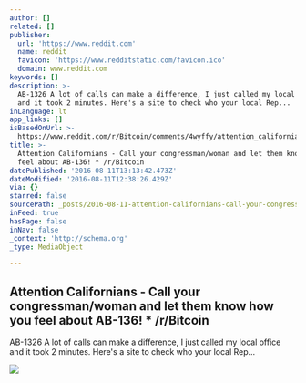 ```yaml
---
author: []
related: []
publisher:
  url: 'https://www.reddit.com'
  name: reddit
  favicon: 'https://www.redditstatic.com/favicon.ico'
  domain: www.reddit.com
keywords: []
description: >-
  AB-1326 A lot of calls can make a difference, I just called my local office
  and it took 2 minutes. Here's a site to check who your local Rep...
inLanguage: lt
app_links: []
isBasedOnUrl: >-
  https://www.reddit.com/r/Bitcoin/comments/4wyffy/attention_californians_call_your_congressmanwoman/
title: >-
  Attention Californians - Call your congressman/woman and let them know how you
  feel about AB-136! * /r/Bitcoin
datePublished: '2016-08-11T13:13:42.473Z'
dateModified: '2016-08-11T12:38:26.429Z'
via: {}
starred: false
sourcePath: _posts/2016-08-11-attention-californians-call-your-congressmanwoman-and-let.md
inFeed: true
hasPage: false
inNav: false
_context: 'http://schema.org'
_type: MediaObject

---
```

<article style=""><h1>Attention Californians - Call your congressman/woman and let them know how you feel about AB-136! * /r/Bitcoin</h1><p>AB-1326 A lot of calls can make a difference, I just called my local office and it took 2 minutes. Here's a site to check who your local Rep...</p><img src="https://www.redditstatic.com/icon.png" /></article>
